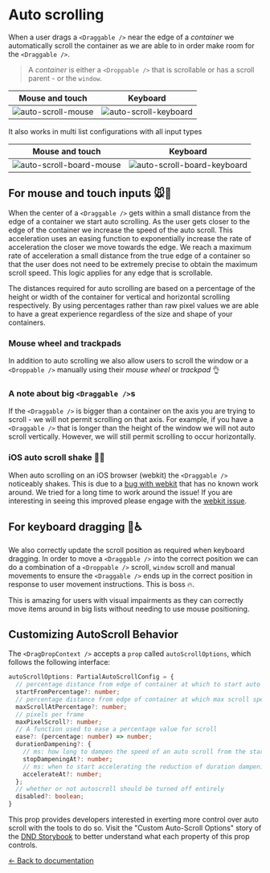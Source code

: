 # Auto scrolling

When a user drags a `<Draggable />` near the edge of a _container_ we automatically scroll the container as we are able to in order make room for the `<Draggable />`.

> A _container_ is either a `<Droppable />` that is scrollable or has a scroll parent - or the `window`.

| Mouse and touch                                                                                                           | Keyboard                                                                                                                     |
| ------------------------------------------------------------------------------------------------------------------------- | ---------------------------------------------------------------------------------------------------------------------------- |
| ![auto-scroll-mouse](https://user-images.githubusercontent.com/2182637/36520373-c9e2cb7e-17e4-11e8-9e93-4d2389d51fa4.gif) | ![auto-scroll-keyboard](https://user-images.githubusercontent.com/2182637/36520375-cc1aa45c-17e4-11e8-842d-94aed694428a.gif) |

It also works in multi list configurations with all input types

| Mouse and touch                                                                                                                 | Keyboard                                                                                                                           |
| ------------------------------------------------------------------------------------------------------------------------------- | ---------------------------------------------------------------------------------------------------------------------------------- |
| ![auto-scroll-board-mouse](https://user-images.githubusercontent.com/2182637/36520670-57752526-17e6-11e8-95b3-b5a3978a5312.gif) | ![auto-scroll-board-keyboard](https://user-images.githubusercontent.com/2182637/36520650-3d3638f8-17e6-11e8-9cba-1fb439070285.gif) |

## For mouse and touch inputs 🐭📱

When the center of a `<Draggable />` gets within a small distance from the edge of a container we start auto scrolling. As the user gets closer to the edge of the container we increase the speed of the auto scroll. This acceleration uses an easing function to exponentially increase the rate of acceleration the closer we move towards the edge. We reach a maximum rate of acceleration a small distance from the true edge of a container so that the user does not need to be extremely precise to obtain the maximum scroll speed. This logic applies for any edge that is scrollable.

The distances required for auto scrolling are based on a percentage of the height or width of the container for vertical and horizontal scrolling respectively. By using percentages rather than raw pixel values we are able to have a great experience regardless of the size and shape of your containers.

### Mouse wheel and trackpads

In addition to auto scrolling we also allow users to scroll the window or a `<Droppable />` manually using their _mouse wheel_ or _trackpad_ 👌

### A note about big `<Draggable />`s

If the `<Draggable />` is bigger than a container on the axis you are trying to scroll - we will not permit scrolling on that axis. For example, if you have a `<Draggable />` that is longer than the height of the window we will not auto scroll vertically. However, we will still permit scrolling to occur horizontally.

### iOS auto scroll shake 📱🤕

When auto scrolling on an iOS browser (webkit) the `<Draggable />` noticeably shakes. This is due to a [bug with webkit](https://bugs.webkit.org/show_bug.cgi?id=181954) that has no known work around. We tried for a long time to work around the issue! If you are interesting in seeing this improved please engage with the [webkit issue](https://bugs.webkit.org/show_bug.cgi?id=181954).

## For keyboard dragging 🎹♿️

We also correctly update the scroll position as required when keyboard dragging. In order to move a `<Draggable />` into the correct position we can do a combination of a `<Droppable />` scroll, `window` scroll and manual movements to ensure the `<Draggable />` ends up in the correct position in response to user movement instructions. This is boss 🔥.

This is amazing for users with visual impairments as they can correctly move items around in big lists without needing to use mouse positioning.

## Customizing AutoScroll Behavior

The `<DragDropContext />` accepts a `prop` called `autoScrollOptions`, which follows the following interface:

```ts
autoScrollOptions: PartialAutoScrollConfig = {
  // percentage distance from edge of container at which to start auto scrolling
  startFromPercentage?: number;
  // percentage distance from edge of container at which max scroll speed is achieved
  maxScrollAtPercentage?: number;
  // pixels per frame
  maxPixelScroll?: number;
  // A function used to ease a percentage value for scroll
  ease?: (percentage: number) => number;
  durationDampening?: {
    // ms: how long to dampen the speed of an auto scroll from the start of a drag
    stopDampeningAt?: number;
    // ms: when to start accelerating the reduction of duration dampening
    accelerateAt?: number;
  };
  // whether or not autoscroll should be turned off entirely
  disabled?: boolean;
}
```

This prop provides developers interested in exerting more control over auto scroll with the tools to do so. Visit the "Custom Auto-Scroll Options" story of the [DND Storybook](https://dnd.hellopangea.com/?path=/story/welcome--page) to better understand what each property of this prop controls.

[← Back to documentation](/README.md#documentation-)
